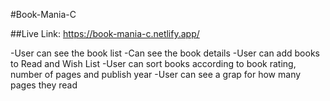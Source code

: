 #Book-Mania-C

##Live Link:  https://book-mania-c.netlify.app/


-User can see the book list
-Can see the book details
-User can add books to Read and Wish List
-User can sort books according to book rating, number of pages and publish year
-User can see a grap for how many pages they read